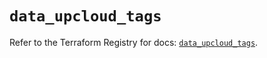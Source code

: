 # `data_upcloud_tags`

Refer to the Terraform Registry for docs: [`data_upcloud_tags`](https://registry.terraform.io/providers/upcloudltd/upcloud/5.10.0/docs/data-sources/tags).
